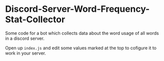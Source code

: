 # Discord-Server-Word-Frequency-Stat-Collector
Some code for a bot which collects data about the word usage of all words in a discord server.

Open up `index.js` and edit some values marked at the top to cofigure it to work in your server.
